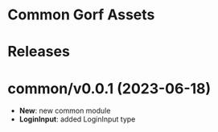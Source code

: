 # Common Gorf Assets 
# Releases

# common/v0.0.1 (2023-06-18)

* **New**: new common module 
* **LoginInput**: added LoginInput type

